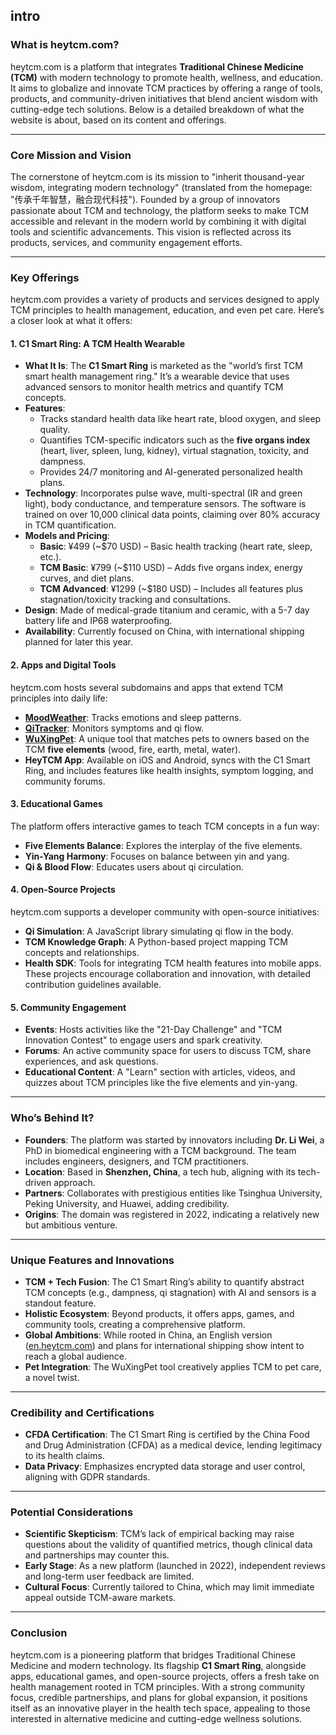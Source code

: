##  intro


### What is heytcm.com?

heytcm.com is a platform that integrates **Traditional Chinese Medicine (TCM)** with modern technology to promote health, wellness, and education. It aims to globalize and innovate TCM practices by offering a range of tools, products, and community-driven initiatives that blend ancient wisdom with cutting-edge tech solutions. Below is a detailed breakdown of what the website is about, based on its content and offerings.

---

### Core Mission and Vision
The cornerstone of heytcm.com is its mission to "inherit thousand-year wisdom, integrating modern technology" (translated from the homepage: "传承千年智慧，融合现代科技"). Founded by a group of innovators passionate about TCM and technology, the platform seeks to make TCM accessible and relevant in the modern world by combining it with digital tools and scientific advancements. This vision is reflected across its products, services, and community engagement efforts.

---

### Key Offerings
heytcm.com provides a variety of products and services designed to apply TCM principles to health management, education, and even pet care. Here’s a closer look at what it offers:

#### 1. C1 Smart Ring: A TCM Health Wearable
- **What It Is**: The **C1 Smart Ring** is marketed as the "world’s first TCM smart health management ring." It’s a wearable device that uses advanced sensors to monitor health metrics and quantify TCM concepts.
- **Features**:
  - Tracks standard health data like heart rate, blood oxygen, and sleep quality.
  - Quantifies TCM-specific indicators such as the **five organs index** (heart, liver, spleen, lung, kidney), virtual stagnation, toxicity, and dampness.
  - Provides 24/7 monitoring and AI-generated personalized health plans.
- **Technology**: Incorporates pulse wave, multi-spectral (IR and green light), body conductance, and temperature sensors. The software is trained on over 10,000 clinical data points, claiming over 80% accuracy in TCM quantification.
- **Models and Pricing**:
  - **Basic**: ¥499 (~$70 USD) – Basic health tracking (heart rate, sleep, etc.).
  - **TCM Basic**: ¥799 (~$110 USD) – Adds five organs index, energy curves, and diet plans.
  - **TCM Advanced**: ¥1299 (~$180 USD) – Includes all features plus stagnation/toxicity tracking and consultations.
- **Design**: Made of medical-grade titanium and ceramic, with a 5-7 day battery life and IP68 waterproofing.
- **Availability**: Currently focused on China, with international shipping planned for later this year.

#### 2. Apps and Digital Tools
heytcm.com hosts several subdomains and apps that extend TCM principles into daily life:
- **[MoodWeather](https://moodweather.heytcm.com/)**: Tracks emotions and sleep patterns.
- **[QiTracker](https://qitracker.heytcm.com/)**: Monitors symptoms and qi flow.
- **[WuXingPet](https://wuxingpet.heytcm.com/)**: A unique tool that matches pets to owners based on the TCM **five elements** (wood, fire, earth, metal, water).
- **HeyTCM App**: Available on iOS and Android, syncs with the C1 Smart Ring, and includes features like health insights, symptom logging, and community forums.

#### 3. Educational Games
The platform offers interactive games to teach TCM concepts in a fun way:
- **Five Elements Balance**: Explores the interplay of the five elements.
- **Yin-Yang Harmony**: Focuses on balance between yin and yang.
- **Qi & Blood Flow**: Educates users about qi circulation.

#### 4. Open-Source Projects
heytcm.com supports a developer community with open-source initiatives:
- **Qi Simulation**: A JavaScript library simulating qi flow in the body.
- **TCM Knowledge Graph**: A Python-based project mapping TCM concepts and relationships.
- **Health SDK**: Tools for integrating TCM health features into mobile apps.
These projects encourage collaboration and innovation, with detailed contribution guidelines available.

#### 5. Community Engagement
- **Events**: Hosts activities like the "21-Day Challenge" and "TCM Innovation Contest" to engage users and spark creativity.
- **Forums**: An active community space for users to discuss TCM, share experiences, and ask questions.
- **Educational Content**: A "Learn" section with articles, videos, and quizzes about TCM principles like the five elements and yin-yang.

---

### Who’s Behind It?
- **Founders**: The platform was started by innovators including **Dr. Li Wei**, a PhD in biomedical engineering with a TCM background. The team includes engineers, designers, and TCM practitioners.
- **Location**: Based in **Shenzhen, China**, a tech hub, aligning with its tech-driven approach.
- **Partners**: Collaborates with prestigious entities like Tsinghua University, Peking University, and Huawei, adding credibility.
- **Origins**: The domain was registered in 2022, indicating a relatively new but ambitious venture.

---

### Unique Features and Innovations
- **TCM + Tech Fusion**: The C1 Smart Ring’s ability to quantify abstract TCM concepts (e.g., dampness, qi stagnation) with AI and sensors is a standout feature.
- **Holistic Ecosystem**: Beyond products, it offers apps, games, and community tools, creating a comprehensive platform.
- **Global Ambitions**: While rooted in China, an English version ([en.heytcm.com](https://en.heytcm.com)) and plans for international shipping show intent to reach a global audience.
- **Pet Integration**: The WuXingPet tool creatively applies TCM to pet care, a novel twist.

---

### Credibility and Certifications
- **CFDA Certification**: The C1 Smart Ring is certified by the China Food and Drug Administration (CFDA) as a medical device, lending legitimacy to its health claims.
- **Data Privacy**: Emphasizes encrypted data storage and user control, aligning with GDPR standards.

---

### Potential Considerations
- **Scientific Skepticism**: TCM’s lack of empirical backing may raise questions about the validity of quantified metrics, though clinical data and partnerships may counter this.
- **Early Stage**: As a new platform (launched in 2022), independent reviews and long-term user feedback are limited.
- **Cultural Focus**: Currently tailored to China, which may limit immediate appeal outside TCM-aware markets.

---

### Conclusion
heytcm.com is a pioneering platform that bridges Traditional Chinese Medicine and modern technology. Its flagship **C1 Smart Ring**, alongside apps, educational games, and open-source projects, offers a fresh take on health management rooted in TCM principles. With a strong community focus, credible partnerships, and plans for global expansion, it positions itself as an innovative player in the health tech space, appealing to those interested in alternative medicine and cutting-edge wellness solutions.
